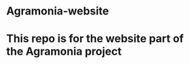 Agramonia-website
====================

# This repo is for the website part of the Agramonia project
